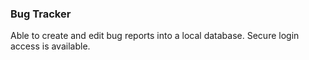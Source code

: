 ### Bug Tracker

Able to create and edit bug reports into a local database.
Secure login access is available.
